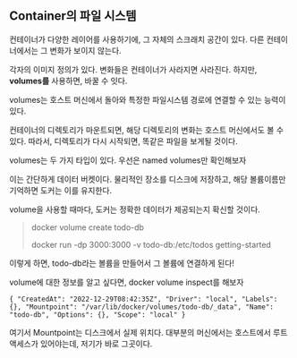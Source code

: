## Container의 파일 시스템
컨테이너가 다양한 레이어를 사용하기에, 그 자체의 스크래치 공간이 있다. 
다른 컨테이너에서는 그 변화가 보이지 않는다. 

각자의 이미지 정의가 있다. 변화들은 컨테이너가 사라지면 사라진다. 하지만, **volumes를** 사용하면, 바꿀 수 잇다.

volumes는 호스트 머신에서 돌아와 특정한 파일시스템 경로에 연결할 수 있는 능력이 있다. 

컨테이너의 디렉토리가 마운트되면, 해당 디렉토리의 변화는 호스트 머신에서도 볼 수 있다. 
따라서, 디렉토리가 다시 시작되면, 똑같은 파일을 보게될 것이다. 

volumes는 두 가지 타입이 있다. 우선은 named volumes만 확인해보자

이는 간단하게 데이터 버켓이다. 
물리적인 장소를 디스크에 저장하고, 해당 볼륨이름만 기억하면 도커는 이를 유지한다.

volume을 사용할 때마다, 도커는 정확한 데이터가 제공되는지 확신할 것이다. 

>docker volume create todo-db
> 
> docker run -dp 3000:3000 -v todo-db:/etc/todos getting-started

이렇게 하면, todo-db라는 볼륨을 만들어서 그 볼륨에 연결하게 된다! 

volume에 대한 정보를 알고 싶다면, docker volume inspect를 해보자

`{
"CreatedAt": "2022-12-29T08:42:35Z",
"Driver": "local",
"Labels": {},
"Mountpoint": "/var/lib/docker/volumes/todo-db/_data",
"Name": "todo-db",
"Options": {},
"Scope": "local"
}`

여기서 Mountpoint는 디스크에서 실제 위치다. 대부분의 머신에서는 호스트에서 루트 액세스가 있어야는데, 저기가 바로 그곳이다.